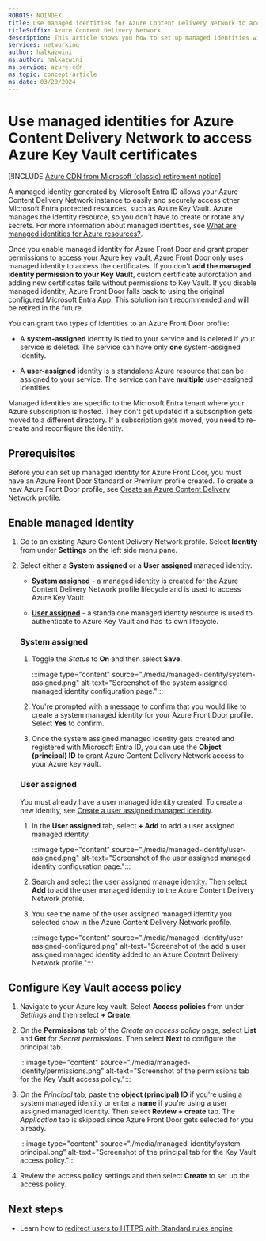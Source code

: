 ```yaml
---
ROBOTS: NOINDEX
title: Use managed identities for Azure Content Delivery Network to access Azure Key Vault certificates
titleSuffix: Azure Content Delivery Network
description: This article shows you how to set up managed identities with Azure Content Delivery Network to access certificates in an Azure key vault.
services: networking
author: halkazwini
ms.author: halkazwini
ms.service: azure-cdn
ms.topic: concept-article
ms.date: 03/20/2024
---
```


# Use managed identities for Azure Content Delivery Network to access Azure Key Vault certificates

[!INCLUDE [Azure CDN from Microsoft (classic) retirement notice](../../includes/cdn-classic-retirement.md)]

A managed identity generated by Microsoft Entra ID allows your Azure Content Delivery Network instance to easily and securely access other Microsoft Entra protected resources, such as Azure Key Vault. Azure manages the identity resource, so you don't have to create or rotate any secrets. For more information about managed identities, see [What are managed identities for Azure resources?](../active-directory/managed-identities-azure-resources/overview.md).

Once you enable managed identity for Azure Front Door and grant proper permissions to access your Azure key vault, Azure Front Door only uses managed identity to access the certificates. If you don't **add the managed identity permission to your Key Vault**, custom certificate autorotation and adding new certificates fails without permissions to Key Vault. If you disable managed identity, Azure Front Door falls back to using the original configured Microsoft Entra App. This solution isn't recommended and will be retired in the future.

You can grant two types of identities to an Azure Front Door profile:

- A **system-assigned** identity is tied to your service and is deleted if your service is deleted. The service can have only **one** system-assigned identity.

- A **user-assigned** identity is a standalone Azure resource that can be assigned to your service. The service can have **multiple** user-assigned identities.

Managed identities are specific to the Microsoft Entra tenant where your Azure subscription is hosted. They don't get updated if a subscription gets moved to a different directory. If a subscription gets moved, you need to re-create and reconfigure the identity.

## Prerequisites

Before you can set up managed identity for Azure Front Door, you must have an Azure Front Door Standard or Premium profile created. To create a new Azure Front Door profile, see [Create an Azure Content Delivery Network profile](../cdn/cdn-create-new-endpoint.md).

## Enable managed identity

1. Go to an existing Azure Content Delivery Network profile. Select **Identity** from under **Settings** on the left side menu pane.

1. Select either a **System assigned** or a **User assigned** managed identity.

    - **[System assigned](#system-assigned)** - a managed identity is created for the Azure Content Delivery Network profile lifecycle and is used to access Azure Key Vault.

    - **[User assigned](#user-assigned)** - a standalone managed identity resource is used to authenticate to Azure Key Vault and has its own lifecycle.

    ### System assigned

    1. Toggle the *Status* to **On** and then select **Save**.

        :::image type="content" source="./media/managed-identity/system-assigned.png" alt-text="Screenshot of the system assigned managed identity configuration page.":::

    1. You're prompted with a message to confirm that you would like to create a system managed identity for your Azure Front Door profile. Select **Yes** to confirm.

    1. Once the system assigned managed identity gets created and registered with Microsoft Entra ID, you can use the **Object (principal) ID** to grant Azure Content Delivery Network access to your Azure key vault.

    ### User assigned

    You must already have a user managed identity created. To create a new identity, see [Create a user assigned managed identity](../active-directory/managed-identities-azure-resources/how-manage-user-assigned-managed-identities.md).

    1. In the **User assigned** tab, select **+ Add** to add a user assigned managed identity.

        :::image type="content" source="./media/managed-identity/user-assigned.png" alt-text="Screenshot of the user assigned managed identity configuration page.":::

    1. Search and select the user assigned manage identity. Then select **Add** to add the user managed identity to the Azure Content Delivery Network profile.

    1. You see the name of the user assigned managed identity you selected show in the Azure Content Delivery Network profile.

        :::image type="content" source="./media/managed-identity/user-assigned-configured.png" alt-text="Screenshot of the add a user assigned managed identity added to an Azure Content Delivery Network profile.":::

## Configure Key Vault access policy

1. Navigate to your Azure key vault. Select **Access policies** from under *Settings* and then select **+ Create**.

1. On the **Permissions** tab of the *Create an access policy* page, select **List** and **Get** for *Secret permissions*. Then select **Next** to configure the principal tab.

    :::image type="content" source="./media/managed-identity/permissions.png" alt-text="Screenshot of the permissions tab for the Key Vault access policy.":::

1. On the *Principal* tab, paste the **object (principal) ID** if you're using a system managed identity or enter a **name** if you're using a user assigned managed identity. Then select **Review + create** tab. The *Application* tab is skipped since Azure Front Door gets selected for you already.

    :::image type="content" source="./media/managed-identity/system-principal.png" alt-text="Screenshot of the principal tab for the Key Vault access policy.":::

1. Review the access policy settings and then select **Create** to set up the access policy.

## Next steps

- Learn how to [redirect users to HTTPS with Standard rules engine](cdn-standard-rules-engine.md)
